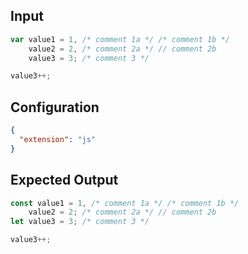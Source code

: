 
## Input
```javascript input
var value1 = 1, /* comment 1a */ /* comment 1b */
    value2 = 2, /* comment 2a */ // comment 2b
    value3 = 3; /* comment 3 */

value3++;
```

## Configuration
```json configuration
{
  "extension": "js"
}
```

## Expected Output
```javascript expected output
const value1 = 1, /* comment 1a */ /* comment 1b */
    value2 = 2; /* comment 2a */ // comment 2b
let value3 = 3; /* comment 3 */

value3++;
```
